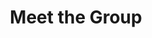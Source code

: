 ---
widget: people

# Activate this widget? true/false
active: true

# This file represents a page section.
headless: true

# Order that this section appears on the page.
weight: 20

# ... Put Your Section Options Here (title etc.) ...

title: Meet the Group

content:
  # Choose which groups/teams of users to display.
  #   Edit `user_groups` in each user's profile to add them to one or more of these groups.
  user_groups:
    - Principal Investigator
    - Graduate Students
    - Undergraduate Students
    - Alumni


design:
  # Show user's social networking links? (true/false)
  show_social: true
  # Show user's interests? (true/false)
  show_interests: true
  # Show user's role?
  show_role: true
  # Show user's organizations/affiliations?
  show_organizations: false
---